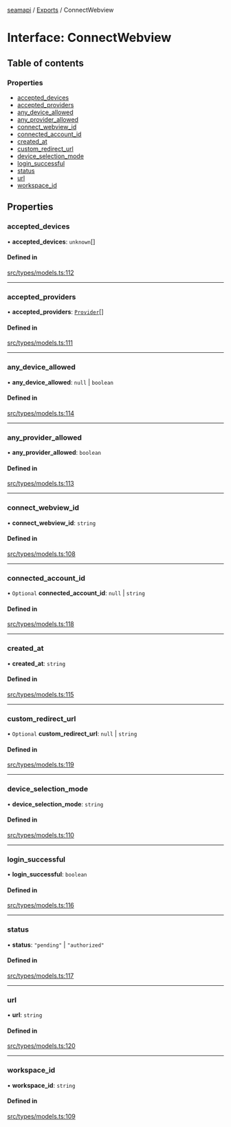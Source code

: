 [seamapi](../README.md) / [Exports](../modules.md) / ConnectWebview

# Interface: ConnectWebview

## Table of contents

### Properties

- [accepted\_devices](ConnectWebview.md#accepted_devices)
- [accepted\_providers](ConnectWebview.md#accepted_providers)
- [any\_device\_allowed](ConnectWebview.md#any_device_allowed)
- [any\_provider\_allowed](ConnectWebview.md#any_provider_allowed)
- [connect\_webview\_id](ConnectWebview.md#connect_webview_id)
- [connected\_account\_id](ConnectWebview.md#connected_account_id)
- [created\_at](ConnectWebview.md#created_at)
- [custom\_redirect\_url](ConnectWebview.md#custom_redirect_url)
- [device\_selection\_mode](ConnectWebview.md#device_selection_mode)
- [login\_successful](ConnectWebview.md#login_successful)
- [status](ConnectWebview.md#status)
- [url](ConnectWebview.md#url)
- [workspace\_id](ConnectWebview.md#workspace_id)

## Properties

### accepted\_devices

• **accepted\_devices**: `unknown`[]

#### Defined in

[src/types/models.ts:112](https://github.com/seamapi/seamapi-javascript/blob/main/src/types/models.ts#L112)

___

### accepted\_providers

• **accepted\_providers**: [`Provider`](../enums/Provider.md)[]

#### Defined in

[src/types/models.ts:111](https://github.com/seamapi/seamapi-javascript/blob/main/src/types/models.ts#L111)

___

### any\_device\_allowed

• **any\_device\_allowed**: ``null`` \| `boolean`

#### Defined in

[src/types/models.ts:114](https://github.com/seamapi/seamapi-javascript/blob/main/src/types/models.ts#L114)

___

### any\_provider\_allowed

• **any\_provider\_allowed**: `boolean`

#### Defined in

[src/types/models.ts:113](https://github.com/seamapi/seamapi-javascript/blob/main/src/types/models.ts#L113)

___

### connect\_webview\_id

• **connect\_webview\_id**: `string`

#### Defined in

[src/types/models.ts:108](https://github.com/seamapi/seamapi-javascript/blob/main/src/types/models.ts#L108)

___

### connected\_account\_id

• `Optional` **connected\_account\_id**: ``null`` \| `string`

#### Defined in

[src/types/models.ts:118](https://github.com/seamapi/seamapi-javascript/blob/main/src/types/models.ts#L118)

___

### created\_at

• **created\_at**: `string`

#### Defined in

[src/types/models.ts:115](https://github.com/seamapi/seamapi-javascript/blob/main/src/types/models.ts#L115)

___

### custom\_redirect\_url

• `Optional` **custom\_redirect\_url**: ``null`` \| `string`

#### Defined in

[src/types/models.ts:119](https://github.com/seamapi/seamapi-javascript/blob/main/src/types/models.ts#L119)

___

### device\_selection\_mode

• **device\_selection\_mode**: `string`

#### Defined in

[src/types/models.ts:110](https://github.com/seamapi/seamapi-javascript/blob/main/src/types/models.ts#L110)

___

### login\_successful

• **login\_successful**: `boolean`

#### Defined in

[src/types/models.ts:116](https://github.com/seamapi/seamapi-javascript/blob/main/src/types/models.ts#L116)

___

### status

• **status**: ``"pending"`` \| ``"authorized"``

#### Defined in

[src/types/models.ts:117](https://github.com/seamapi/seamapi-javascript/blob/main/src/types/models.ts#L117)

___

### url

• **url**: `string`

#### Defined in

[src/types/models.ts:120](https://github.com/seamapi/seamapi-javascript/blob/main/src/types/models.ts#L120)

___

### workspace\_id

• **workspace\_id**: `string`

#### Defined in

[src/types/models.ts:109](https://github.com/seamapi/seamapi-javascript/blob/main/src/types/models.ts#L109)
